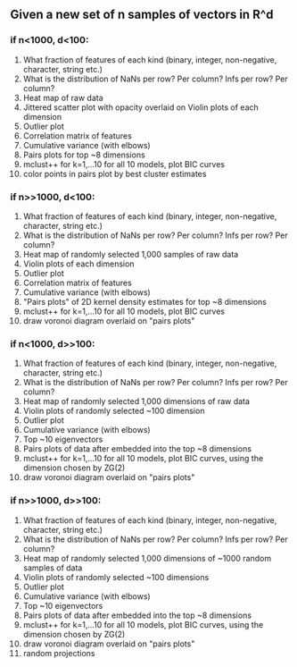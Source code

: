 ## Given a new set of n samples of vectors in R^d





###  if n<1000, d<100:

1. What fraction of features of each kind (binary, integer, non-negative, character, string etc.)
2. What is the distribution of NaNs per row? Per column? Infs per row? Per column?
3. Heat map of raw data
4. Jittered scatter plot with opacity overlaid on Violin plots of each dimension
5. Outlier plot
6. Correlation matrix of features
7. Cumulative variance (with elbows)
8. Pairs plots for top ~8 dimensions
9. mclust++ for k=1,...10 for all 10 models, plot BIC curves
10. color points in pairs plot by best cluster estimates



### if n>>1000, d<100:

1. What fraction of features of each kind (binary, integer, non-negative, character, string etc.)
2. What is the distribution of NaNs per row? Per column? Infs per row? Per column?
3. Heat map of randomly selected 1,000 samples of raw data
4. Violin plots of each dimension
5. Outlier plot
6. Correlation matrix of features
7. Cumulative variance (with elbows)
8. "Pairs plots" of 2D kernel density estimates for top ~8 dimensions
9. mclust++ for k=1,...10 for all 10 models, plot BIC curves
10. draw voronoi diagram overlaid on "pairs plots"


### if n<1000, d>>100:

1. What fraction of features of each kind (binary, integer, non-negative, character, string etc.)
2. What is the distribution of NaNs per row? Per column? Infs per row? Per column?
3. Heat map of randomly selected 1,000 dimensions of raw data
4. Violin plots of randomly selected ~100 dimension
5. Outlier plot
6. Cumulative variance (with elbows)
7. Top ~10 eigenvectors
8. Pairs plots of data after embedded into the top ~8 dimensions
9. mclust++ for k=1,...10 for all 10 models, plot BIC curves, using the dimension chosen by ZG(2)
10. draw voronoi diagram overlaid on "pairs plots"


### if n>>1000, d>>100:

1. What fraction of features of each kind (binary, integer, non-negative, character, string etc.)
2. What is the distribution of NaNs per row? Per column? Infs per row? Per column?
3. Heat map of randomly selected 1,000 dimensions of ~1000 random samples of data
4. Violin plots of randomly selected ~100 dimensions
5. Outlier plot
6. Cumulative variance (with elbows)
7. Top ~10 eigenvectors
8. Pairs plots of data after embedded into the top ~8 dimensions
9. mclust++ for k=1,...10 for all 10 models, plot BIC curves, using the dimension chosen by ZG(2)
10. draw voronoi diagram overlaid on "pairs plots"
11. random projections
